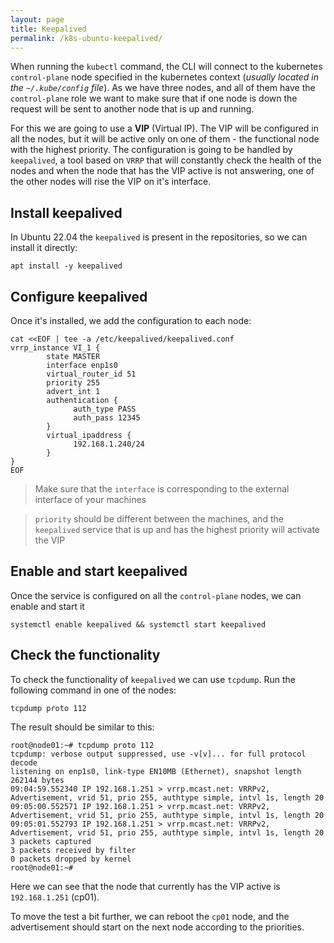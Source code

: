 ```yaml
---
layout: page
title: Keepalived
permalink: /k8s-ubuntu-keepalived/
---
```


When running the `kubectl` command, the CLI will connect to the kubernetes `control-plane` node specified in the kubernetes context (*usually located in the `~/.kube/config` file*). As we have three nodes, and all of them have the `control-plane` role we want to make sure that if one node is down the request will be sent to another node that is up and running.

For this we are going to use a **VIP** (Virtual IP). The VIP will be configured in all the nodes, but it will be active only on one of them - the functional node with the highest priority. The configuration is going to be handled by `keepalived`, a tool based on `VRRP` that will constantly check the health of the nodes and when the node that has the VIP active is not answering, one of the other nodes will rise the VIP on it's interface.

## Install keepalived

In Ubuntu 22.04 the `keepalived` is present in the repositories, so we can install it directly:

```
apt install -y keepalived
```

## Configure keepalived

Once it's installed, we add the configuration to each node:

```
cat <<EOF | tee -a /etc/keepalived/keepalived.conf
vrrp_instance VI_1 {
        state MASTER
        interface enp1s0
        virtual_router_id 51
        priority 255
        advert_int 1
        authentication {
              auth_type PASS
              auth_pass 12345
        }
        virtual_ipaddress {
              192.168.1.240/24
        }
}
EOF
```

> Make sure that the `interface` is corresponding to the external interface of your machines  

> `priority` should be different between the machines, and the `keepalived` service that is up and has the highest priority will activate the VIP  

## Enable and start keepalived

Once the service is configured on all the `control-plane` nodes, we can enable and start it

```
systemctl enable keepalived && systemctl start keepalived
```

## Check the functionality

To check the functionality of `keepalived` we can use `tcpdump`. Run the following command in one of the nodes:

```
tcpdump proto 112
```

The result should be similar to this:

```
root@node01:~# tcpdump proto 112
tcpdump: verbose output suppressed, use -v[v]... for full protocol decode
listening on enp1s0, link-type EN10MB (Ethernet), snapshot length 262144 bytes
09:04:59.552340 IP 192.168.1.251 > vrrp.mcast.net: VRRPv2, Advertisement, vrid 51, prio 255, authtype simple, intvl 1s, length 20
09:05:00.552571 IP 192.168.1.251 > vrrp.mcast.net: VRRPv2, Advertisement, vrid 51, prio 255, authtype simple, intvl 1s, length 20
09:05:01.552793 IP 192.168.1.251 > vrrp.mcast.net: VRRPv2, Advertisement, vrid 51, prio 255, authtype simple, intvl 1s, length 20
3 packets captured
3 packets received by filter
0 packets dropped by kernel
root@node01:~#
```

Here we can see that the node that currently has the VIP active is `192.168.1.251` (cp01).

To move the test a bit further, we can reboot the `cp01` node, and the advertisement should start on the next node according to the priorities.   
